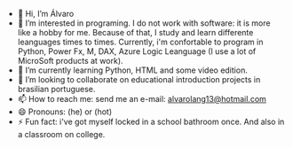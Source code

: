 - 👋 Hi, I’m Álvaro
- 👀 I’m interested in programing. I do not work with software: it is more like a hobby for me. Because of that, I study and learn differente leanguages times to times. Currently, i'm confortable to program in Python, Power Fx, M, DAX, Azure Logic Leanguage (I use a lot of MicroSoft products at work).
- 🌱 I’m currently learning Python, HTML and some video edition.
- 💞️ I’m looking to collaborate on educational introduction projects in brasilian portuguese.
- 📫 How to reach me: send me an e-mail: alvarolang13@hotmail.com
- 😄 Pronouns: (he) or (hot)
- ⚡ Fun fact: i've got myself locked in a school bathroom once. And also in a classroom on college.

<!---
alvarolang13/alvarolang13 is a ✨ special ✨ repository because its `README.md` (this file) appears on your GitHub profile.
You can click the Preview link to take a look at your changes.
--->
